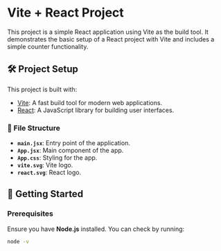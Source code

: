 # Vite + React Project

This project is a simple React application using Vite as the build tool. It demonstrates the basic setup of a React project with Vite and includes a simple counter functionality.

## 🛠️ Project Setup

This project is built with:

- [Vite](https://vite.dev): A fast build tool for modern web applications.
- [React](https://react.dev): A JavaScript library for building user interfaces.

### 📂 File Structure

- **`main.jsx`**: Entry point of the application.
- **`App.jsx`**: Main component of the app.
- **`App.css`**: Styling for the app.
- **`vite.svg`**: Vite logo.
- **`react.svg`**: React logo.

## 🚀 Getting Started

### Prerequisites

Ensure you have **Node.js** installed. You can check by running:

```bash
node -v